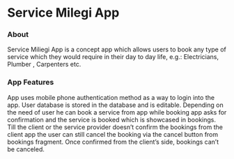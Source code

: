 # Service Milegi App


### About

Service Miliegi App is a concept app which allows users to book any type of service which they would require in their day to day life, e.g.: Electricians, Plumber , Carpenters etc. 

### App Features 

   App uses mobile phone authentication method as a way to login into the app.
   User database is stored in the database and is editable.
   Depending on the need of user he can book a service from app while booking app asks for confirmation and the service is booked which is showcased in bookings.  
   Till the client or the service provider doesn’t confirm the bookings from the client app the user can still cancel the booking via the cancel button from bookings        fragment. Once confirmed from the client’s side, bookings can’t be canceled.

      
